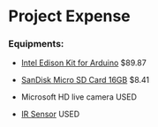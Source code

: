 # Project Expense

### Equipments:
* [Intel Edison Kit for Arduino](https://www.amazon.com/Intel-Arduino-Storage-Bluetooth-Enabled/dp/B00O9PMEHY/ref=sr_1_1?ie=UTF8&qid=1473260024&sr=8-1&keywords=intel+edison) $89.87

* [SanDisk Micro SD Card 16GB](https://www.amazon.com/gp/product/B010Q57SEE/ref=oh_aui_detailpage_o00_s00?ie=UTF8&psc=1) $8.41
* Microsoft HD live camera USED
* [IR Sensor](https://www.adafruit.com/products/164) USED